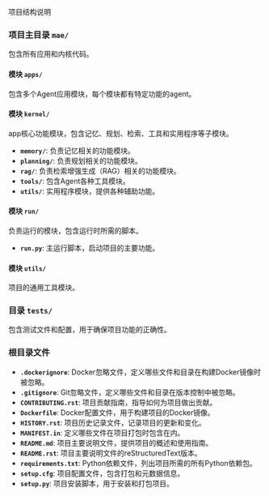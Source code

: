 项目结构说明

### 项目主目录 `mae/`
包含所有应用和内核代码。

#### 模块 `apps/`
包含多个Agent应用模块，每个模块都有特定功能的agent。

#### 模块 `kernel/`
app核心功能模块，包含记忆、规划、检索、工具和实用程序等子模块。
- **`memory/`**: 负责记忆相关的功能模块。
- **`planning/`**: 负责规划相关的功能模块。
- **`rag/`**: 负责检索增强生成（RAG）相关的功能模块。
- **`tools/`**: 包含Agent各种工具模块。
- **`utils/`**: 实用程序模块，提供各种辅助功能。

#### 模块 `run/`
负责运行的模块，包含运行时所需的脚本。
- **`run.py`**: 主运行脚本，启动项目的主要功能。

#### 模块 `utils/`
项目的通用工具模块。

### 目录 `tests/`
包含测试文件和配置，用于确保项目功能的正确性。

### 根目录文件
- **`.dockerignore`**: Docker忽略文件，定义哪些文件和目录在构建Docker镜像时被忽略。
- **`.gitignore`**: Git忽略文件，定义哪些文件和目录在版本控制中被忽略。
- **`CONTRIBUTING.rst`**: 项目贡献指南，指导如何为项目做出贡献。
- **`Dockerfile`**: Docker配置文件，用于构建项目的Docker镜像。
- **`HISTORY.rst`**: 项目历史记录文件，记录项目的更新和变化。
- **`MANIFEST.in`**: 定义哪些文件在项目打包时包含在内。
- **`README.md`**: 项目主要说明文件，提供项目的概述和使用指南。
- **`README.rst`**: 项目主要说明文件的reStructuredText版本。
- **`requirements.txt`**: Python依赖文件，列出项目所需的所有Python依赖包。
- **`setup.cfg`**: 项目配置文件，包含打包和元数据信息。
- **`setup.py`**: 项目安装脚本，用于安装和打包项目。



